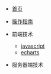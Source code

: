 <!-- docs/_sidebar.md-->

* [首页](README)
* [操作指南](/guide)

* 前端技术
    * [javascript](01/javascript/)
    * [echarts](01/echarts/)

* 服务器端技术